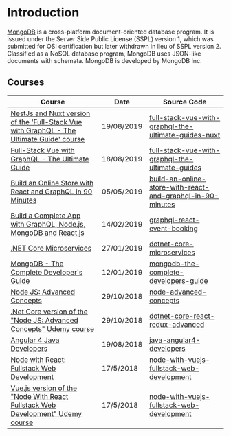 # Introduction

[MongoDB](https://en.wikipedia.org/wiki/MongoDB) is a cross-platform document-oriented database program. It is issued under the Server Side Public License (SSPL) version 1, which was submitted for OSI certification but later withdrawn in lieu of SSPL version 2. Classified as a NoSQL database program, MongoDB uses JSON-like documents with schemata. MongoDB is developed by MongoDB Inc.

## Courses

| Course                                                                                                                                     | Date       | Source Code                                                                                                                                           |
| ------------------------------------------------------------------------------------------------------------------------------------------ | ---------- | ----------------------------------------------------------------------------------------------------------------------------------------------------- |
| [NestJs and Nuxt version of the 'Full-Stack Vue with GraphQL - The Ultimate Guide' course](/projects/full-stack-vue-with-graphql-the-ultimate-guide-nuxt.md)                                                                        | 19/08/2019 | [full-stack-vue-with-graphql-the-ultimate-guides-nuxt](https://github.com/peelmicro/full-stack-vue-with-graphql-the-ultimate-guide-nuxt)                                                                                                                                                                                                                                                                 |
| [Full-Stack Vue with GraphQL - The Ultimate Guide](/frontend/vuejs-full-stack-vue-with-graphql-the-ultimate-guide.md)                                                                        | 18/08/2019 | [full-stack-vue-with-graphql-the-ultimate-guides](https://github.com/peelmicro/full-stack-vue-with-graphql-the-ultimate-guide)                                                                                                                                                                                                                                                                 |
| [Build an Online Store with React and GraphQL in 90 Minutes](/other/graphql-build-an-online-store-with-react-and-graphql-in-90-minutes.md) | 05/05/2019 | [build-an-online-store-with-react-and-graphql-in-90-minutes](https://github.com/peelmicro/build-an-online-store-with-react-and-graphql-in-90-minutes) |
| [Build a Complete App with GraphQL, Node.js, MongoDB and React.js](/other/graphql-graphql-react-event-booking.md)                          | 14/02/2019 | [graphql-react-event-booking](https://github.com/peelmicro/graphql-react-event-booking)                                                               |
| [.NET Core Microservices](/backend/dotnetcore-net-core-microservice.md)                                                                    | 27/01/2019 | [dotnet-core-microservices](https://github.com/peelmicro/dotnet-core-microservices)                                                                   |
| [MongoDB - The Complete Developer's Guide](/databases/mongodb-mongodb-the-complete-developers-guide.md)                                    | 12/01/2019 | [mongodb-the-complete-developers-guide](https://github.com/peelmicro/mongodb-the-complete-developers-guide)                                           |
| [Node JS: Advanced Concepts](/backend/nodejs-advanced-node-for-developers.md)                                                              | 29/10/2018 | [node-advanced-concepts](https://github.com/peelmicro/node-advanced-concepts)                                                                         |
| [.Net Core version of the "Node JS: Advanced Concepts" Udemy course](/projects/dotnet-core-react-redux-advanced.md)                        | 29/10/2018 | [dotnet-core-react-redux-advanced](https://github.com/peelmicro/dot-net-core-react-redux-advanced)                                                    |
| [Angular 4 Java Developers](/backend/java-angular-4-java-developers.md)                                                                    | 19/08/2018 | [java-angular4-developers](https://github.com/peelmicro/java-angular4-developers)                                                                     |
| [Node with React: Fullstack Web Development](/backend/nodejs-node-with-react-fullstack-web-development.md)                                 | 17/5/2018  | [node-with-vuejs-fullstack-web-development](https://github.com/peelmicro/node-with-react-fullstack-web-development)                                   |
| [Vue.js version of the "Node With React Fullstack Web Development" Udemy course](/projects/node-with-vuejs-fullstack-web-development.md)   | 17/5/2018  | [node-with-vuejs-fullstack-web-development](https://github.com/peelmicro/node-with-vuejs-fullstack-web-development)                                   |
